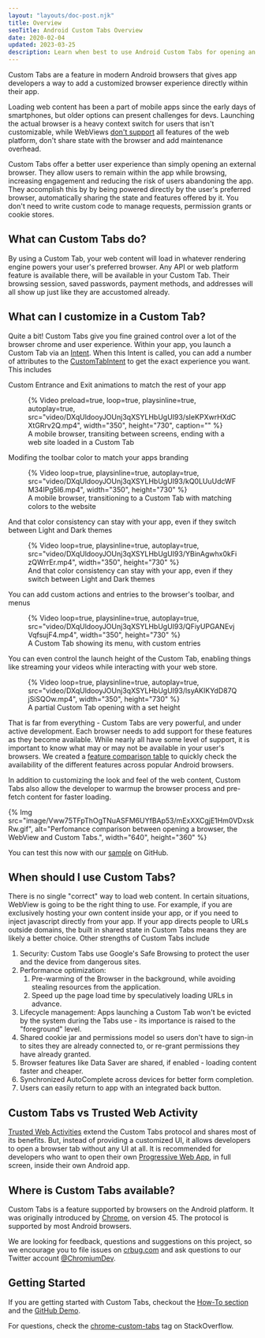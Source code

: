 ```yaml
---
layout: "layouts/doc-post.njk"
title: Overview
seoTitle: Android Custom Tabs Overview
date: 2020-02-04
updated: 2023-03-25
description: Learn when best to use Android Custom Tabs for opening an URL in your Android app.
---
```


Custom Tabs are a feature in modern Android browsers that gives app developers
a way to add a customized browser experience directly within their app.

Loading web content has been a part of mobile apps since the early days of
smartphones, but older options can present challenges for devs. Launching the
actual browser is a heavy context switch for users that isn't customizable,
while WebViews [don't support][6] all features of the web platform, don't share
state with the browser and add maintenance overhead.

Custom Tabs offer a better user experience than simply opening an external
browser. They allow users to remain within the app while browsing, increasing
engagement and reducing the risk of users abandoning the app. They accomplish
this by by being powered directly by the user's preferred browser, automatically
sharing the state and features offered by it. You don't need to write custom
code to manage requests, permission grants or cookie stores.


## What can Custom Tabs do?

By using a Custom Tab, your web content will load in whatever rendering engine
powers your user's preferred browser. Any API or web platform feature is
available there, will be available in your Custom Tab. Their browsing session,
saved passwords, payment methods, and addresses will all show up just like they
are accustomed already.

## What can I customize in a Custom Tab?

Quite a bit! Custom Tabs give you fine grained control over a lot of the browser
chrome and user experience. Within your app, you launch a Custom Tab via an [Intent](7).
When this Intent is called, you can add a number of attributes to the
[CustomTabIntent](8) to get the exact experience you want. This includes

Custom Entrance and Exit animations to match the rest of your app

<figure class="screenshot">
{% Video preload=true, loop=true, playsinline=true, autoplay=true, src="video/DXqUldooyJOUnj3qXSYLHbUgUI93/sIeKPXwrHXdCXtGRrv2Q.mp4", width="350", height="730", caption="" %}
  <figcaption>A mobile browser, transiting between screens, ending with a web site loaded in a Custom Tab</figcaption>
</figure>

Modifing the toolbar color to match your apps branding

<figure class="screenshot">
{% Video loop=true, playsinline=true, autoplay=true, src="video/DXqUldooyJOUnj3qXSYLHbUgUI93/kQ0LUuUdcWFM34IPg5I6.mp4", width="350", height="730" %}
  <figcaption>A mobile browser, transitioning to a Custom Tab with matching colors to the website</figcaption>
</figure>

And that color consistency can stay with your app, even if they switch between Light and Dark themes

<figure class="screenshot">
{% Video loop=true, playsinline=true, autoplay=true, src="video/DXqUldooyJOUnj3qXSYLHbUgUI93/YBinAgwhx0kFizQWrrEr.mp4", width="350", height="730" %}
  <figcaption>And that color consistency can stay with your app, even if they switch between Light and Dark themes</figcaption>
</figure>

You can add custom actions and entries to the browser's toolbar, and menus

<figure class="screenshot">
{% Video loop=true, playsinline=true, autoplay=true, src="video/DXqUldooyJOUnj3qXSYLHbUgUI93/QFiyUPGANEvjVqfsujF4.mp4", width="350", height="730" %}
  <figcaption>A Custom Tab showing its menu, with custom entries</figcaption>
</figure>

You can even control the launch height of the Custom Tab, enabling things like
streaming your videos while interacting with your web store.

<figure class="screenshot">
{% Video loop=true, playsinline=true, autoplay=true, src="video/DXqUldooyJOUnj3qXSYLHbUgUI93/lsyAKIKYdD87QjSiSQOw.mp4", width="350", height="730" %}
  <figcaption>A partial Custom Tab opening with a set height</figcaption>
</figure>

That is far from everything - Custom Tabs are very powerful, and under active development. Each browser needs to add support for these features as they become available. While nearly all have some level of support, it is important to know what may or may not be available in your user's browsers. We created a [feature comparison table](/docs/android/custom-tabs/browser-support) to quickly check the availability of the different features across popular Android browsers.

In addition to customizing the look and feel of the web content, Custom Tabs also allow the developer to warmup the browser process and pre-fetch content for faster loading.

{% Img src="image/Vww75TFpThOgTNuASFM6UYfBAp53/mExXXCgjE1Hm0VDxskRw.gif", alt="Perfomance comparison between opening a browser, the WebView and Custom Tabs.", width="640", height="360" %}

You can test this now with our [sample][1] on GitHub.

## When should I use Custom Tabs?

There is no single "correct" way to load web content. In certain situations,
WebView is going to be the right thing to use. For example, if you are
exclusively hosting your own content inside your app, or if you need to inject
javascript directly from your app. If your app directs people to URLs outside
domains, the built in shared state in Custom Tabs means they are likely a
better choice. Other strengths of Custom Tabs include

1. Security: Custom Tabs use Google's Safe Browsing to protect the user and the
device from dangerous sites.
1. Performance optimization:
	1. Pre-warming of the Browser in the background, while avoiding stealing
	resources from the application.
	1. Speed up the page load time by speculatively loading URLs in advance.
1. Lifecycle management: Apps launching a Custom Tab won't be evicted by the
	system during the Tabs use - its importance is raised to the "foreground" level.
1. Shared cookie jar and permissions model so users don't have to sign-in to sites
	they are already connected to, or re-grant permissions they have already
	granted.
1. Browser features like Data Saver are shared, if enabled - loading content faster and cheaper.
1. Synchronized AutoComplete across devices for better form completion.
1. Users can easily return to app with an integrated back button.

## Custom Tabs vs Trusted Web Activity

[Trusted Web Activities][9] extend the Custom Tabs protocol and shares most of its benefits.
But, instead of providing a customized UI, it allows developers to open a browser tab without
any UI at all. It is recommended for developers who want to open their own
[Progressive Web App][10], in full screen, inside their own Android app.

## Where is Custom Tabs available?

Custom Tabs is a feature supported by browsers on the Android platform. It was originally
introduced by [Chrome][2], on version 45. The protocol is supported by most Android
browsers.

We are looking for feedback, questions and suggestions on this project, so we encourage you to file
issues on [crbug.com][3] and ask questions to our Twitter account
[@ChromiumDev][4].

## Getting Started

If you are getting started with Custom Tabs, checkout the [How-To section][11] and the
[GitHub Demo][1].

For questions, check the [chrome-custom-tabs][5] tag on StackOverflow.

[1]: https://github.com/GoogleChrome/android-browser-helper/tree/master/demos/custom-tabs-example-app
[2]: https://play.google.com/store/apps/details?id=com.chrome
[3]: https://crbug.com
[4]: https://twitter.com/ChromiumDev
[5]: https://stackoverflow.com/questions/tagged/chrome-custom-tabs
[6]: https://research.google/pubs/pub46739/
[7]: https://developer.android.com/guide/components/intents-filters
[8]: https://developer.android.com/reference/androidx/browser/customtabs/CustomTabsIntent
[9]: /docs/android/trusted-web-activity/
[10]: https://web.dev/progressive-web-apps/
[11]: /docs/android/custom-tabs/integration-guide/
